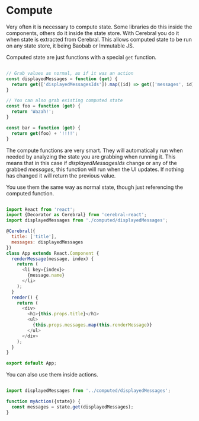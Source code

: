 # Compute

Very often it is necessary to compute state. Some libraries do this inside the components, others do it inside the state store. With Cerebral you do it when state is extracted from Cerebral. This allows computed state to be run on any state store, it being Baobab or Immutable JS.

Computed state are just functions with a special `get` function.
```javascript

// Grab values as normal, as if it was an action
const displayedMessages = function (get) {
  return get(['displayedMessagesIds']).map((id) => get(['messages', id]));
}

// You can also grab existing computed state
const foo = function (get) {
  return 'Wazah!';
}

const bar = function (get) {
  return get(foo) + '!!!!';
}

```

The compute functions are very smart. They will automatically run when needed by analyzing the state you are grabbing when running it. This means that in this case if *displayedMessagesIds* change or any of the grabbed *messages*, this function will run when the UI updates. If nothing has changed it will return the previous value.

You use them the same way as normal state, though just referencing the computed function.

```javascript

import React from 'react';
import {Decorator as Cerebral} from 'cerebral-react';
import displayedMessages from './computed/displayedMessages';

@Cerebral({
  title: ['title'],
  messages: displayedMessages
})
class App extends React.Component {
  renderMessage(message, index) {
    return (
      <li key={index}>
        {message.name}
      </li>
    );
  }
  render() {
    return (
      <div>
        <h1>{this.props.title}</h1>
        <ul>
          {this.props.messages.map(this.renderMessage)}
        </ul>
      </div>
    );
  }
}

export default App;
```

You can also use them inside actions.

```javascript

import displayedMessages from '../computed/displayedMessages';

function myAction({state}) {
  const messages = state.get(displayedMessages);
}
```
